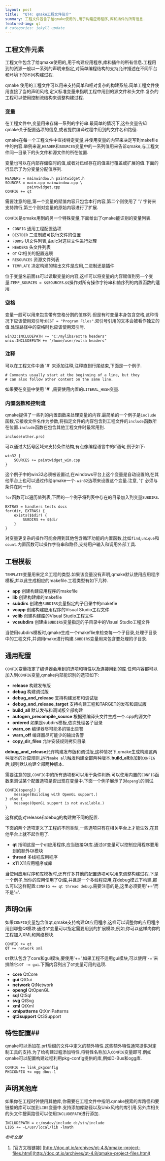 ```yaml
---
layout: post
title:  "QT4: qmake工程文件简介"
summary: 工程文件包含了给qmake使用的,用于构建应用程序,库和插件的所有信息.
featured-img: qt
# categories: jekyll update
---
```

## 工程文件元素 ##

工程文件包含了给qmake使用的,用于构建应用程序,库和插件的所有信息.工程用到的资源一般以一系列的声明来指定,对简单编程结构的支持允许描述在不同平台和环境下的不同构建过程.

qmake 使用的工程文件可以用来支持简单和相对复杂的构建系统.简单工程文件使用直接了当的声明风格,定义标准变量来指明工程中用到的源文件和头文件.复杂的工程可以使用控制流结构来调整构建过程.

### 变量 ###

在工程文件中,变量用来存储一系列的字符串.最简单的情况下,这些变量告知qmake关于配置选项的信息,或者提供编译过程中用到的文件名和路径.

qmake在每一个工程文件中查找特定变量,并使用变量的内容来决定写到makefile中的内容.举例来说,`HEADER`和`SOURCES`变量中的一系列值用来告诉qmake,与工程文件同一目录下的头文件和源文件的所在位置.

变量也可以在内部存储临时的值,或者对已经存在的值进行覆盖或扩展的值.下面的行显示了为分变量分配值序列.

```
HEADERS = mainwindow.h paintwidget.h
SOURCES = main.cpp mainwindow.cpp \
          paintwidget.cpp
CONFIG += qt
```

需要注意的是,第一个变量的赋值内容只包含本行内容,第二个则使用了 '\\' 字符来支持跨行,第三个则对变量的原始内容进行了扩展.

`CONFIG`是qmake用到的另一个特殊变量,下面给出了qmake能识别的变量列表.

  * `CONFIG` 通用工程配置选项
  * `DESTDIR` 二进制或可执行文件的位置
  * `FORMS` UI文件列表,由uic对这些文件进行处理
  * `HEADERS` 头文件列表
  * `QT` Qt相关的配置选项
  * `RESOURCES` 资源文件列表
  * `TEMPLATE` 决定构建的输出文件是应用,二进制还是插件
  
位于变量名前面`$$`可以读取变量的内容,这样可以将变量的内容赋值到另一个变量:`TEMP_SOURCES = $$SOURCES`.`$$`操作对所有操作字符串和值序列的内置函数的适用.

### 空格 ###

变量一般可以用来包含带有空格分割的值序列.但是有时变量本身包含空格,这种情况下应该使用双引号:`DEST = "Program Files"`.双引号引用的文本会被看作独立的值.处理路径中的空格时也应该使用双引号.

```
win32:INCLUDEPATH += "C:/mylibs/extra headers"
unix:INCLUDEPATH += "/home/user/extra headers"
```

### 注释 ###

可以在工程文件中通 '#' 来添加注释,注释直到行尾结束,下面是一个例子.

```
# Comments usually start at the beginning of a line, but they
# can also follow other content on the same line.
```

如果要在变量中使用 '#' ,需要使用内置的`LITERAL_HASH`变量.

### 内置函数和控制流 ###

qmake提供了一些列的内置函数来处理变量的内容.最简单的一个例子是`include`函数,它接收文件名作为参数,将指定文件的内容包含到工程文件的`include`函数所在位置.`include`函数在包含其他工程文件时最常用到.

```
include(other.pro)
```

可以通过大括号区域来支持条件结构,有点像编程语言中的if语句,例子如下:

```
win32 {
    SOURCES += paintwidget_win.cpp
}
```

这个例子中的win32必须被设置过,在windows平台上这个变量是自动设置的,在其他平台上也可以通过传给qmake一个`-win32`选项来设置这个变量.注意, '{' 必须与条件在同一行.

`for`函数可以遍历值列表,下面的一个例子将列表中存在的目录加入到变量`SUBDIRS`.

```
EXTRAS = handlers tests docs
for(dir, EXTRAS) {
    exists($$dir) {
        SUBDIRS += $$dir
    }
}
```

对变量更复杂的操作可能会用到其他包含循环功能的内置函数,比如`find`,`unique`和`count`.内置函数可以操作字符串和路径,支持用户输入和调用外部工具.

## 工程模板 ##

`TEMPLATE`变量用来定义工程的类型.如果该变量没有声明,qmake默认使用应用程序模板,并以此生成相应的makefile.工程类型有如下几种.

  * **app** 创建构建应用程序的makefile
  * **lib** 创建构建库的makefile
  * **subdirs** 创建由`SUBDIRS`变量指定的子目录中的makefie
  * **vcapp** 创建构建应用程序的Visual Studio工程文件 
  * **vclib** 创建构建库的Visual Studio工程文件
  * **vcsubdirs** 创建由`SUBDIRS`变量指定的子目录中的Visual Studio工程文件

当使用subdirs模板时,qmake生成一个makeflie来检查每一个子目录,处理子目录中的工程文件,并调用make进行构建.`SUBDIRS`变量用来包含要处理的子目录.

## 通用配置 ##

`CONFIG`变量指定了编译器会用到的选项和特性以及连接用到的库.任何内容都可以加入到`CONFIG`变量,qmake内部能识别的选项如下:

  * **release** 构建发布版
  * **debug** 构建调试版
  * **debug_and_release** 支持构建发布和调试版
  * **debug_and_release_target** 支持构建工程和TARGET的发布和调试版
  * **build_all** 默认发布和调试版全部构建
  * **autogen_precompile_source** 根据预编译头文件生成一个.cpp的源文件
  * **ordered** 如果是subdirs模板,依次处理各子目录
  * **warn_on** 编译器尽可能多的输出告警
  * **warn_off** 编译器尽可能少的输出告警
  * **copy_dir_files** 允许安装规则拷贝目录

**debug_and_release**允许构建发布版和调试版,这种情况下,qmake生成构建这两种版本的对应规则,运行`make all`触发构建全部两种版本.**build_all**添加到`CONFIG`后,规则默认构建全部两种版本.

需要注意的是,`CONFIG`中的所有选项都可以用于条件判断.可以使用内置的`CONFIG`函数来测试某个配置选项是否出现在变量中.下面一个例子展示了对`opengl`的测试.

```
CONFIG(opengl) {
    message(Building with OpenGL support.)
} else {
    message(OpenGL support is not available.)
}
```

这样就能对release和debug的构建做不同的配置.

下面的两个选项定义了工程的不同类型,一些选项只有在相关平台上才能生效,在其他平台上就不起作用了.

  * **qt** 指明这是一个qt应用程序,应当链接Qt库.通过`QT`变量可以控制应用程序要用到的额外Qt模块
  * **thread** 多线程应用程序
  * **x11** X11应用程序或库
  
当使用应用程序和库模板时,还有许多其他的配置选项可以用来调整构建过程.下是一个例子,当你的应用使用了Qt库,并且是一个多线程应用,在debug模式下构建,那么可以这样配置:`CONFIG += qt thread debug`.需要注意的是,这里必须要用'+='而不是'='.

## 声明Qt库 ##

如果`CONFIG`变量包含值qt,qmake支持构建Qt应用程序,这样可以调整你的应用程序用到哪些Qt模块.通过`QT`变量可以指定需要用到的扩展模块,例如,你可以这样向你的工程加入XML和网络模块.

```
CONFIG += qt
QT += network xml
```

`QT`默认包含了core和gui模块,要使用'+=',如果工程不适用gui模块,可以使用'-='来排除它:`QT -= gui`.下面内容列出了`QT`变量可用的选项.

  * **core** QtCore
  * **gui** QtGui
  * **network** QtNetwork
  * **opengl** QtOpenGL
  * **sql** QtSql
  * **svg** QtSvg
  * **xml** QtXml
  * **xmlpatterns** QtXmlPatterns
  * **qt3support** Qt3Support
  
## 特性配置##

qmake可以添加在.prf后缀的文件中定义的额外特性.这些额外特性通常提供对定制工具的支持.为了给构建过程添加特性,将特性名称加入`CONFIG`变量即可.例如qmake可以配置构建过程利用pkg-config提供的库,例如D-Bus和ogg库.

```
CONFIG += link_pkgconfig
PKGCONFIG += ogg dbus-1
```

## 声明其他库 ##

如果你在工程时钟使用其他库,你需要在工程文件中指明.qmake搜索的库路径和要链接的库可以加到`LIBS`变量中.支持添加库路径以及Unix风格的库引用.另外库相关的头文件搜索路径可以使用`INCLUDEPATH`进行添加.

```
INCLUDEPATH = c:/msdev/include d:/stn/include
LIBS += -L/usr/local/lib -lmath
```

*参考文献*

1. [官方文档链接] [http://doc.qt.io/archives/qt-4.8/qmake-project-files.html](http://doc.qt.io/archives/qt-4.8/qmake-project-files.html)
